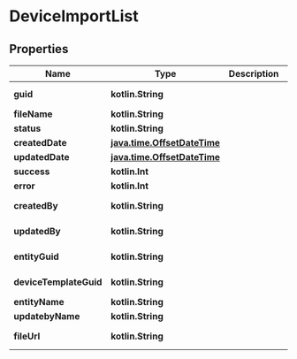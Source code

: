 
# DeviceImportList

## Properties
Name | Type | Description | Notes
------------ | ------------- | ------------- | -------------
**guid** | **kotlin.String** |  |  [optional] [readonly]
**fileName** | **kotlin.String** |  |  [optional]
**status** | **kotlin.String** |  |  [optional]
**createdDate** | [**java.time.OffsetDateTime**](java.time.OffsetDateTime.md) |  |  [optional]
**updatedDate** | [**java.time.OffsetDateTime**](java.time.OffsetDateTime.md) |  |  [optional]
**success** | **kotlin.Int** |  |  [optional]
**error** | **kotlin.Int** |  |  [optional]
**createdBy** | **kotlin.String** |  |  [optional] [readonly]
**updatedBy** | **kotlin.String** |  |  [optional] [readonly]
**entityGuid** | **kotlin.String** |  |  [optional] [readonly]
**deviceTemplateGuid** | **kotlin.String** |  |  [optional] [readonly]
**entityName** | **kotlin.String** |  |  [optional]
**updatebyName** | **kotlin.String** |  |  [optional]
**fileUrl** | **kotlin.String** |  |  [optional] [readonly]



